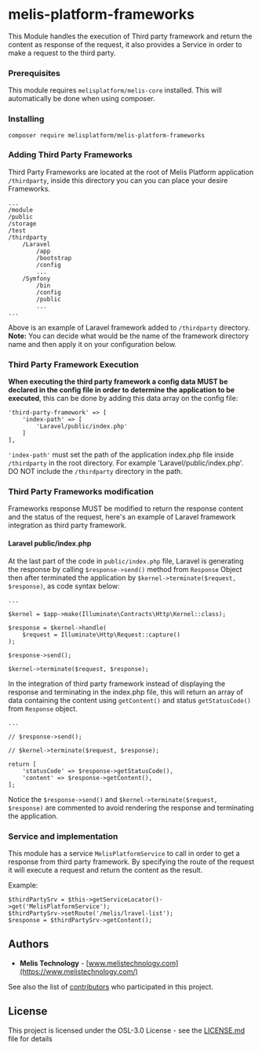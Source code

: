 # melis-platform-frameworks

This Module handles the execution of Third party framework and return the content as response of the 
request, it also provides a Service in order to make a request to the third party.

### Prerequisites
This module requires ``melisplatform/melis-core`` installed.
This will automatically be done when using composer.

### Installing
```
composer require melisplatform/melis-platform-frameworks
```
### Adding Third Party Frameworks
Third Party Frameworks are located at the root of Melis Platform application ``/thirdparty``, inside this directory you can 
you can place your desire Frameworks.
```
...
/module
/public
/storage
/test
/thirdparty
    /Laravel
        /app
        /bootstrap
        /config
        ...
    /Symfony
        /bin
        /config
        /public
        ...
...
```
Above is an example of Laravel framework added to ``/thirdparty`` directory.
**Note:** You can decide what would be the name of the framework directory name 
and then apply it on your configuration below.

### Third Party Framework Execution
**When executing the third party framework a config data MUST be declared in the config file in order to determine 
the application to be executed**, this can be done by adding this data array on the config file:
```
'third-party-framework' => [
    'index-path' => [
        'Laravel/public/index.php'
    ]
],
```
``'index-path'`` must set the path of the application index.php file inside ``/thirdparty`` in the root directory. 
For example 'Laravel/public/index.php'. DO NOT include the ``/thirdparty`` directory in the path.

### Third Party Frameworks modification
Frameworks response MUST be modified to return the response content and the status of the request,
here's an example of Laravel framework integration as third party framework.

#### Laravel public/index.php 
At the last part of the code in ``public/index.php`` file, Laravel is generating the response by calling ``$response->send()`` method
from ``Response`` Object then after terminated the application by ``$kernel->terminate($request, $response)``, as code syntax below:
```
...

$kernel = $app->make(Illuminate\Contracts\Http\Kernel::class);

$response = $kernel->handle(
    $request = Illuminate\Http\Request::capture()
);

$response->send();

$kernel->terminate($request, $response);
```

In the integration of third party framework instead of displaying the response and terminating in the index.php file,
this will return an array of data containing the content using ``getContent()`` and status ``getStatusCode()`` from ``Response`` object.
```
...

// $response->send();

// $kernel->terminate($request, $response);

return [
    'statusCode' => $response->getStatusCode(),
    'content' => $response->getContent(),
];
```
Notice the ``$response->send()`` and ``$kernel->terminate($request, $response)`` are commented 
to avoid rendering the response and terminating the application.

### Service and implementation
This module has a service ``MelisPlatformService`` to call in order to get a response from 
third party framework. By specifying the route of the request it will execute a request and 
return the content as the result.

Example:
```
$thirdPartySrv = $this->getServiceLocator()->get('MelisPlatformService');
$thirdPartySrv->setRoute('/melis/lravel-list');
$response = $thirdPartySrv->getContent();
```

## Authors
* **Melis Technology** - [www.melistechnology.com](https://www.melistechnology.com/)

See also the list of [contributors](https://github.com/melisplatform/melis-core/contributors) who participated in this project.


## License
This project is licensed under the OSL-3.0 License - see the [LICENSE.md](LICENSE.md) file for details



